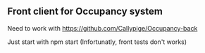 ## Front client for Occupancy system

Need to work with https://github.com/Callypige/Occupancy-back <br/>

Just start with npm start
(Infortunatly, front tests don't works)
